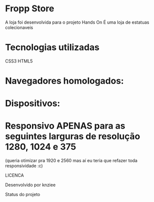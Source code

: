 # Fropp Store

A loja foi desenvolvida para o projeto Hands On
É uma loja de estatuas colecionaveis

# Tecnologias utilizadas

CSS3
HTML5

# Navegadores homologados:

# Dispositivos:
<h1>Responsivo APENAS para as seguintes larguras de resolução 1280, 1024 e 375</h1>

(queria otimizar pra 1920 e 2560 mas aí eu teria que refazer toda responsividade :c)

LICENCA

Desenvolvido por knziee

Status do projeto